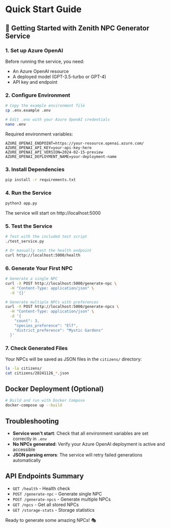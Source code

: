 # Quick Start Guide

## 🚀 Getting Started with Zenith NPC Generator Service

### 1. Set up Azure OpenAI

Before running the service, you need:
- An Azure OpenAI resource
- A deployed model (GPT-3.5-turbo or GPT-4)
- API key and endpoint

### 2. Configure Environment

```bash
# Copy the example environment file
cp .env.example .env

# Edit .env with your Azure OpenAI credentials
nano .env
```

Required environment variables:
```
AZURE_OPENAI_ENDPOINT=https://your-resource.openai.azure.com/
AZURE_OPENAI_API_KEY=your-api-key-here
AZURE_OPENAI_API_VERSION=2024-02-15-preview
AZURE_OPENAI_DEPLOYMENT_NAME=your-deployment-name
```

### 3. Install Dependencies

```bash
pip install -r requirements.txt
```

### 4. Run the Service

```bash
python3 app.py
```

The service will start on http://localhost:5000

### 5. Test the Service

```bash
# Test with the included test script
./test_service.py

# Or manually test the health endpoint
curl http://localhost:5000/health
```

### 6. Generate Your First NPC

```bash
# Generate a single NPC
curl -X POST http://localhost:5000/generate-npc \
  -H "Content-Type: application/json" \
  -d '{}'

# Generate multiple NPCs with preferences
curl -X POST http://localhost:5000/generate-npcs \
  -H "Content-Type: application/json" \
  -d '{
    "count": 3,
    "species_preference": "Elf",
    "district_preference": "Mystic Gardens"
  }'
```

### 7. Check Generated Files

Your NPCs will be saved as JSON files in the `citizens/` directory:
```bash
ls -la citizens/
cat citizens/20241126_*.json
```

## Docker Deployment (Optional)

```bash
# Build and run with Docker Compose
docker-compose up --build
```

## Troubleshooting

- **Service won't start**: Check that all environment variables are set correctly in `.env`
- **No NPCs generated**: Verify your Azure OpenAI deployment is active and accessible
- **JSON parsing errors**: The service will retry failed generations automatically

## API Endpoints Summary

- `GET /health` - Health check
- `POST /generate-npc` - Generate single NPC
- `POST /generate-npcs` - Generate multiple NPCs
- `GET /npcs` - Get all stored NPCs
- `GET /storage-stats` - Storage statistics

Ready to generate some amazing NPCs! 🎭